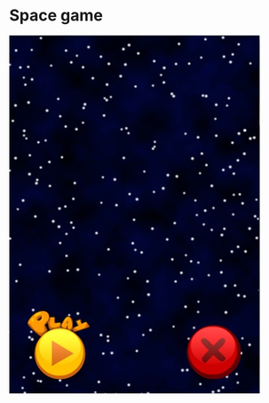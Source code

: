 # Space game

![Menu](https://github.com/KunAndrew/LibGdxGame/blob/master/android/assets/res/Screenshot_1.jpg "Menu Screen")
